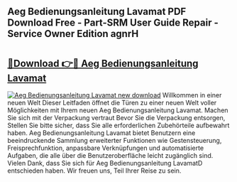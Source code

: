 ## Aeg Bedienungsanleitung Lavamat PDF Download Free - Part-SRM User Guide Repair - Service Owner Edition agnrH

# <h2><a href="http://df07dg.blite.top/?on=Aeg+Bedienungsanleitung+Lavamat">🔗Download 👉🔴 Aeg Bedienungsanleitung Lavamat</a></h2>

[![Aeg Bedienungsanleitung Lavamat new download](https://i.imgur.com/lujVjoI.png)](http://df07dg.blite.top/?on=Aeg+Bedienungsanleitung+Lavamat)
Willkommen in einer neuen Welt Dieser Leitfaden öffnet die Türen zu einer neuen Welt voller Möglichkeiten mit Ihrem neuen Aeg Bedienungsanleitung Lavamat. Machen Sie sich mit der Verpackung vertraut Bevor Sie die Verpackung entsorgen, Stellen Sie bitte sicher, dass Sie alle erforderlichen Zubehörteile aufbewahrt haben. Aeg Bedienungsanleitung Lavamat bietet Benutzern eine beeindruckende Sammlung erweiterter Funktionen wie Gestensteuerung, Freisprechfunktion, anpassbare Verknüpfungen und automatisierte Aufgaben, die alle über die Benutzeroberfläche leicht zugänglich sind. Vielen Dank, dass Sie sich für Aeg Bedienungsanleitung LavamatD entschieden haben. Wir freuen uns, Teil Ihrer Reise zu sein.
